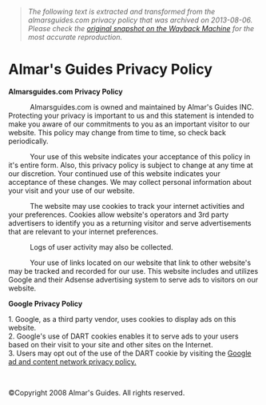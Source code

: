 > *The following text is extracted and transformed from the almarsguides.com privacy policy that was archived on 2013-08-06. Please check the [original snapshot on the Wayback Machine](https://web.archive.org/web/20130806042243id_/http%3A//www.almarsguides.com/privacypolicy.cfm) for the most accurate reproduction.*

# Almar's Guides Privacy Policy

**Almarsguides.com Privacy Policy**

           Almarsguides.com is owned and maintained by Almar's Guides INC. Protecting your privacy is important to us and this statement is intended to make you aware of our commitments to you as an important visitor to our website. This policy may change from time to time, so check back periodically.

           Your use of this website indicates your acceptance of this policy in it's entire form. Also, this privacy policy is subject to change at any time at our discretion. Your continued use of this website indicates your acceptance of these changes. We may collect personal information about your visit and your use of our website.

           The website may use cookies to track your internet activities and your preferences. Cookies allow website's operators and 3rd party advertisers to identify you as a returning visitor and serve advertisements that are relevant to your internet preferences.

           Logs of user activity may also be collected.

           Your use of links located on our website that link to other website's may be tracked and recorded for our use. This website includes and utilizes Google and their Adsense advertising system to serve ads to visitors on our website. 

**Google Privacy Policy**

1\. Google, as a third party vendor, uses cookies to display ads on this website.  
2\. Google's use of DART cookies enables it to serve ads to your users based on their visit to your site and other sites on the Internet.  
3\. Users may opt out of the use of the DART cookie by visiting the [Google ad and content network privacy policy.](http://www.google.com/privacy_ads.html)

                               

  


©Copyright 2008 Almar's Guides. All rights reserved.

                   
